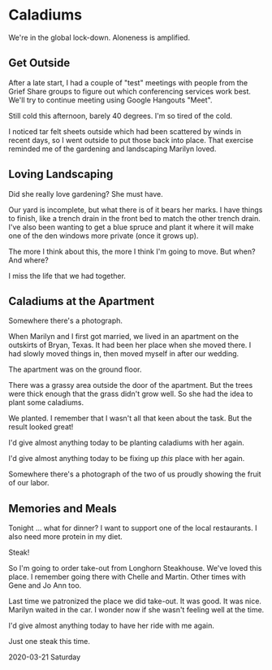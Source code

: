 # Caladiums

We're in the global lock-down.
Aloneness is amplified.

## Get Outside

After a late start, I had a couple of "test" meetings with people
from the Grief Share groups to figure out which conferencing services
work best. We'll try to continue meeting using Google Hangouts "Meet".

Still cold this afternoon, barely 40 degrees.
I'm so tired of the cold.

I noticed tar felt sheets outside which had been scattered by winds
in recent days, so I went outside to put those back into place.
That exercise reminded me of the gardening and landscaping Marilyn loved.

## Loving Landscaping

Did she really love gardening? She must have.

Our yard is incomplete, but what there is of it
bears her marks. I have things to finish, like a trench drain
in the front bed to match the other trench drain. I've also
been wanting to get a blue spruce and plant it where it will
make one of the den windows more private (once it grows up).

The more I think about this,
the more I think I'm going to move. But when? And where?

I miss the life that we had together.

## Caladiums at the Apartment

Somewhere there's a photograph.

When Marilyn and I first got married, we lived in an apartment on the
outskirts of Bryan, Texas. It had been her place when she moved there.
I had slowly moved things in, then moved myself in after our wedding.

The apartment was on the ground floor.

There was a grassy area outside the door of the apartment.
But the trees were thick enough that the grass didn't grow well.
So she had the idea to plant some caladiums.

We planted.
I remember that I wasn't all that keen about the task.
But the result looked great!

I'd give almost anything today to be planting caladiums with her again.

I'd give almost anything today to be fixing up *this* place with her again.

Somewhere there's a photograph of the two of us
proudly showing the fruit of our labor.

## Memories and Meals

Tonight ... what for dinner?
I want to support one of the local restaurants.
I also need more protein in my diet.

Steak!

So I'm going to order take-out from Longhorn Steakhouse.
We've loved this place. I remember going there with Chelle and Martin.
Other times with Gene and Jo Ann too.

Last time we patronized the place we did take-out.
It was good. It was nice. Marilyn waited in the car.
I wonder now if she wasn't feeling well at the time.

I'd give almost anything today to have her ride with me again.

Just one steak this time.

2020-03-21 Saturday


